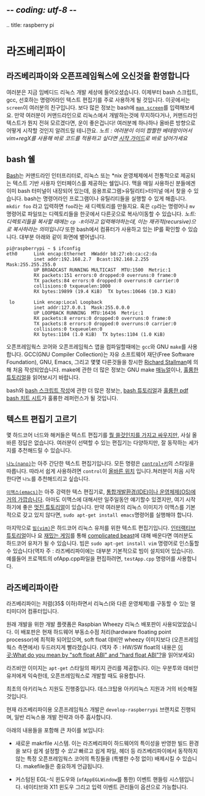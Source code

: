 ## -*- coding: utf-8 -*-
.. title: raspberry pi

라즈베리파이
============


<!-- ## Welcome to openFrameworks and the RaspberryPi -->
## 라즈베리파이와 오픈프레임웍스에 오신것을 환영합니다
<!-- You are now entering the world of embedded linux development.  You'll be using mostly bash scripts, gcc, and your preferred commandline Text Editor.  It this world `screen` is your friend, from bash type [`man screen`](http://www.rackaid.com/resources/linux-screen-tutorial-and-how-to/) to learn more.  If you are completely new to the idea of doing linux development from a command line and have no idea what a commandline Text Editor is, you're in luck we'll show you how to get started and point you in the right direction to learn more. _Note: If you are a seasoned vet and use vim+regX to refactor your code move along to our [getting started guide](Raspberry-Pi-Getting-Started)_ -->
여러분은 지금 임베디드 리눅스 개발 세상에 들어오셨습니다. 이제부터 bash 스크립트, gcc, 선호하는 명령어라인 텍스트 편집기를 주로 사용하게 될 것입니다. 이곳에서는 `screen`이 여러분의 친구입니다. 보다 많은 정보는 bash에 [`man screen`](http://www.rackaid.com/resources/linux-screen-tutorial-and-how-to/)를 입력해보세요. 만약 여러분이 커맨드라인으로 리눅스에서 개발하는것에 무지하다거나, 커맨드라인 텍스트가 뭔지 전혀 모르겠다면, 운이 좋은겁니다! 여러분께 하나하나 올바른 방향으로 어떻게 시작할 것인지 알려드릴 테니깐요. _노트 : 여러분이 이미 짭짤한 베테랑이어서 vim+regX를 사용해 바로 코드를 적용하고 싶다면 [시작 가이드](Raspberry-Pi-Getting-Started)로 바로 넘어가세요_

<!-- ## The Bash Shell -->
## bash 쉘
<!-- [Bash](http://en.wikipedia.org/wiki/Bash_\(Unix_shell\)) is a command-line interpreter or shell that provides a traditional text based user interface to linux or *nix OS. If you use a Mac as your daily computer you have a bash terminal built right in, simply open Applications> Utilities >Terminal.  Bash lets you run command-line applications and utilities such as `mk-dir foo` which makes a new directory named `foo`.  Or you can use the copy command `cp` or move command `mv` to copy or move files or directories from one place to another _Note: for copying directories you will need to use `cp -R` for recursive copying._  You can also find out the IP address of your machine by running `ifconfig` from bash.   This will most likely spit out something like: -->
[Bash](http://en.wikipedia.org/wiki/Bash_\(Unix_shell\))는 커맨드라인 인터프리터로, 리눅스 또는 *nix 운영체제에서 전통적으로 제공되는 텍스트 기반 사용자 인터페이스를 제공하는 쉘입니다. 맥을 매일 사용하신 분들에겐 이미 bash 터미널이 내장되어 있는데, 응용프로그램>유틸리티>터미널 에서 찾을 수 있습니다. bash는 명령어라인 프로그램이나 유틸리티들을 실행할 수 있게 해줍니다. `mkdir foo` 라고 입력하면 `foo`라는 새 디렉토리를 만들지요. 혹은 `cp`라는 명령어나 `mv` 명령어로 파일또는 디렉토리들을 한곳에서 다른곳으로 복사/이동할 수 있습니다. _노트:디렉토리들을 복사할 때에는 `cp -R`이라고 입력해야하는데, 이는 재귀적(recursive)으로 복사하라는 의미입니다_ 또한 bash에서 컴퓨터가 사용하고 있는 IP를 확인할 수 있습니다. 대부분 아래와 같이 화면에 뱉어냅니다.

    pi@raspberrypi ~ $ ifconfig
    eth0      Link encap:Ethernet  HWaddr b8:27:eb:ca:c2:da 
              inet addr:192.168.2.7  Bcast:192.168.2.255  Mask:255.255.255.0
              UP BROADCAST RUNNING MULTICAST  MTU:1500  Metric:1
              RX packets:151 errors:0 dropped:0 overruns:0 frame:0
              TX packets:84 errors:0 dropped:0 overruns:0 carrier:0
              collisions:0 txqueuelen:1000 
              RX bytes:19899 (19.4 KiB)  TX bytes:10646 (10.3 KiB)

     lo       Link encap:Local Loopback 
              inet addr:127.0.0.1  Mask:255.0.0.0
              UP LOOPBACK RUNNING  MTU:16436  Metric:1
              RX packets:8 errors:0 dropped:0 overruns:0 frame:0
              TX packets:8 errors:0 dropped:0 overruns:0 carrier:0
              collisions:0 txqueuelen:0 
              RX bytes:1104 (1.0 KiB)  TX bytes:1104 (1.0 KiB)

<!-- For compiling the openFrameworks Core and an oF App we use `gcc` and GNU `make`.  GCC or the GNU Compiler Collection was originally written by [Richard Stallman](http://en.wikipedia.org/wiki/Richard_Stallman) the founder of the Free Software Foundation, GNU, Emacs, and a few other things.  GCC was around before Linux because you can't build the [Linux Kernel](http://en.wikipedia.org/wiki/Linux_kernel) without GCC and GNU make.  For more information on make please read the GNU make [manual](http://www.gnu.org/software/make/manual/make.html) or this [fine tutorial](http://www3.ntu.edu.sg/home/ehchua/programming/cpp/gcc_make.html).  -->
오픈프레임웍스 코어와 오픈프레임웍스 앱을 컴파일할때에는 `gcc`와 GNU `make`를 사용합니다. GCC(GNU Compiler Collection)는 자유 소프트웨어 재단(Free Software Foundation), GNU, Emacs, 그리고 몇몇 다른것들을 창시한 [Richard Stallman](http://en.wikipedia.org/wiki/Richard_Stallman)에 의해 처음 작성되었습니다. make에 관한 더 많은 정보는 GNU make [매뉴얼](http://www.gnu.org/software/make/manual/make.html)이나, [훌륭한 튜토리얼](http://www3.ntu.edu.sg/home/ehchua/programming/cpp/gcc_make.html)을 읽어보시기 바랍니다.

<!-- For more information on bash and [bash scripting](http://linuxconfig.org/Bash_scripting_Tutorial) please read this [bash tutorial](http://tldp.org/LDP/abs/html/) and [this wonderful pdf bash cheat sheet](http://dl.dropbox.com/u/397277/bash_shell_cheat_sheetV2.pdf) make a great reference.  -->
bash와 [bash 스크립트 작성](http://linuxconfig.org/Bash_scripting_Tutorial)에 관한 더 많은 정보는, [bash 튜토리얼](http://tldp.org/LDP/abs/html/)과 [훌륭한 pdf bash 치트 시트](http://dl.dropbox.com/u/397277/bash_shell_cheat_sheetV2.pdf)가 훌륭한 레퍼런스가 될 것입니다.

<!-- ## Picking a Text Editor -->
## 텍스트 편집기 고르기 
<!-- While some hardcore nerds and hackers like to [pick fights](http://en.wikipedia.org/wiki/Editor_war) over text editors, there is no right answer as to which one is the best. You have many to choose from but here are 3 that work very well.  [`nano`](http://en.wikipedia.org/wiki/GNU_nano) is a very simple text editor.  All of your commands are base of a [`control+Key`](http://mintaka.sdsu.edu/reu/nano.html) style, so if `control` is the [right place](http://emacswiki.org/emacs/MovingTheCtrlKey) it is very easy to use.  If you are first starting out I would suggest using `nano`.  [`emacs`](http://www.gnu.org/software/emacs/) is a very powerful text editor that [verges on being a complete IDE or OS](http://en.wikipedia.org/wiki/Emacs#Features).  We could spend weeks talking about Emacs but here is a [nice tutorial](http://www2.lib.uchicago.edu/keith/tcl-course/emacs-tutorial.html) to get started.   You might need to run `sudo apt-get install emacs` if your linux image doesn't include it by default.  Lastly, [`vim`](http://www.vim.org/) is the go to text editor for hardcore linux users.  But you can be hardcore too if you want to learn this [complicated beast](http://www.viemu.com/a_vi_vim_graphical_cheat_sheet_tutorial.html) via this [interactive tutorial](http://www.openvim.com/tutorial.html) or this [fun game](http://vim-adventures.com/). You will need to run `sudo apt-get install vim` to install it and `vi testpApp.cpp` to for example edit the ofApp.cpp file of a project. -->
몇 하드코어 너드와 해커들은 텍스트 편집기를 [뭘 쓸것인지를 가지고 싸우지만](http://en.wikipedia.org/wiki/Editor_war), 사실 올바른 정답은 없습니다. 여러분이 선택할 수 있는 편집기는 다양하지만, 잘 동작하는 세가지를 추천해드릴 수 있습니다. 

[`나노(nano)`](http://en.wikipedia.org/wiki/GNU_nano)는 아주 간단한 텍스트 편집기입니다. 모든 명령은 [`control+키`](http://mintaka.sdsu.edu/reu/nano.html)의 스타일을 따릅니다. 따라서 쉽게 사용하려면 `control`이 [올바른 위치](http://emacswiki.org/emacs/MovingTheCtrlKey) 입니다.쳐러분이 처음 시작한다면 `나노`를 추천해드리고 싶습니다.

[`이맥스(emacs)`](http://www.gnu.org/software/emacs/)는 아주 강력한 텍스 편집기로, [통합개발환경(IDE)이나 운영체제(OS)에 거의 가깝습니다](http://en.wikipedia.org/wiki/Emacs#Features). 아마도 이맥스에 대해서만 일주일동안 얘기할수 있겠지만, 여기 시작하기에 좋은 [멋진 튜토리얼](http://www2.lib.uchicago.edu/keith/tcl-course/emacs-tutorial.html)이 있습니다. 만약 여러분의 리눅스 이미지가 이맥스를 기본적으로 갖고 있지 않다면, `sudo apt-get install emacs`명령어를 실행해야 합니다.

마지막으로 [`빔(vim)`](http://www.vim.org/)은 하드코어 리눅스 유저를 위한 텍스트 편집기입니다. [인터랙티브 튜토리얼](http://www.openvim.com/tutorial.html)이나 요 [재밌는 게임](http://vim-adventures.com/)를 통해 [complicated beast](http://www.viemu.com/a_vi_vim_graphical_cheat_sheet_tutorial.html)에 대해 배운다면 여러분도 하드코어 유저가 될 수 있습니다. 빔은 `sudo apt-get install vim` 명령어로 인스톨할 수 있습니다(역자 주 : 라즈베리파이에는 대부분 기본적으로 빔이 설치되어 있습니다). 예를들어 프로젝트의 ofApp.cpp파일을 편집하려면, `testApp.cpp` 명령어를 사용합니다.


<!-- ## What is a RaspberryPi -->
## 라즈베리파이란

<!-- The Raspberry Pi is a cheap (~$35) multimedia computer that is capable of running Linux (and other operating systems). -->
라즈베리파이는 저렴(35$ 이하)하면서 리눅스(와 다른 운영체제)를 구동할 수 있는 멀티미디어 컴퓨터입니다.

<!-- The primary development platform used for development is the Raspbian Wheezy Linux distro. It is currently optimized to use the hardware floating point processor and is significantly faster (from an openFrameworks perspective) than the Soft Float debian Wheezy image. -->
원래 개발을 위한 개발 플랫폼은 Raspbian Wheezy 리눅스 배포판이 사용되었었습니다. 이 배포판은 현재 하드웨어 부동소수점 처리(hardware floating point processor)에 최적화 되어있으며, soft float 데비안 wheezy 이미지보다 (오픈프레임 웍스 측면에서) 두드러지게 빨라졌습니다.
(역자 주 : HW/SW float의 내용은 [이곳:What do you mean by "soft float ABI" and "hard float ABI"?](https://www.raspbian.org/RaspbianFAQ#What_do_you_mean_by_.22soft_float_ABI.22_and_.22hard_float_ABI.22.3F)을 읽어보세요)

<!-- The Raspbian image provides `apt-get` style package management which is familar to Ubuntu and Debian users, and useful for developing with openFrameworks. -->
라즈비안 이미지는 `apt-get` 스타일의 패키지 관리를 제공합니다. 이는 우분투와 데비안 유저에게 익숙한데, 오픈프레임웍스로 개발할 때도 유용합니다.

<!-- Initial ArchLinux support is in progress.  It will closely mirror the existing desktop ArchLinux support. -->
최초의 아키리눅스 지원도 진행중입니다. 데스크탑용 아키리눅스 지원과 거의 비슷해질 것입니다.

<!-- Currently building apps with the `develop-raspberrypi` branch of this fork is very similar to the normal Linux build strategy for openFrameworks. -->
현재 라즈베리파이용 오픈프레임웍스 개발은 `develop-raspberrypi` 브랜치로 진행되며, 일반 리눅스용 개발 전략과 아주 흡사합니다.

<!-- The main differences include: -->
아래의 내용들을 포함해 큰 차이를 보입니다:

<!-- - An new makefile system.  This allows us to more easily configure the oF build environment to reflect the idiosyncrasies of the RPI hardware AND it allows us to quicky and easily exclude certain core oF features, files, headers, etc that won't work (without significant modifications) on the RPI.  The makefiles are heavily commented. -->
- 새로운 makrfile 시스템. 이는 라즈베리파이 하드웨어의 특이성을 반영한 빌드 환경을 보다 쉽게 설정할 수 *있고* 빠르고 쉽게 파일, 헤더 등 라즈베리파이에서 동작하지 않는 특정 오픈프레임웍스 코어의 특징들을 (특별한 수정 없이) 배제시킬 수 있습니다. makefile들은  중요하게 언급됩니다.
<!-- - A custom EGL-specific windowing and event handling system (via the `ofAppEGLWindow`).  Options for both Native and X11 windowing and input event management are available. -->
- 커스텀된 EGL-식 윈도우와 (`ofAppEGLWindow`를 통한) 이벤트 핸들링 시스템입니다. 네이티브와 X11 윈도우 그리고 입력 이벤트 관리들이 옵션으로 가능합니다.
